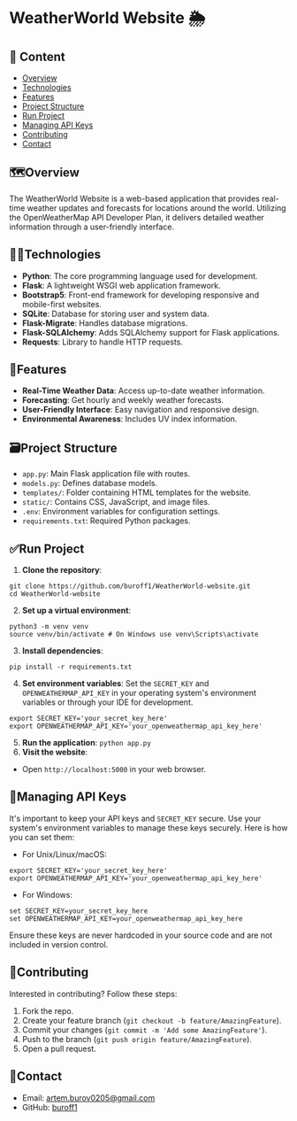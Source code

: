 # WeatherWorld Website 🌦️

## 📝 Content

- [Overview](#overview)
- [Technologies](#technologies)
- [Features](#features)
- [Project Structure](#%EF%B8%8Fproject-structure)
- [Run Project](#run-project)
- [Managing API Keys](#managing-api-keys)
- [Contributing](#contributing)
- [Contact](#contact)

## 🗺️Overview

The WeatherWorld Website is a web-based application that provides real-time weather updates and forecasts for locations around the world. Utilizing the OpenWeatherMap API Developer Plan, it delivers detailed weather information through a user-friendly interface.

## 👨‍💻Technologies

- **Python**: The core programming language used for development.
- **Flask**: A lightweight WSGI web application framework.
- **Bootstrap5**: Front-end framework for developing responsive and mobile-first websites.
- **SQLite**: Database for storing user and system data.
- **Flask-Migrate**: Handles database migrations.
- **Flask-SQLAlchemy**: Adds SQLAlchemy support for Flask applications.
- **Requests**: Library to handle HTTP requests.

## 👀Features

- **Real-Time Weather Data**: Access up-to-date weather information.
- **Forecasting**: Get hourly and weekly weather forecasts.
- **User-Friendly Interface**: Easy navigation and responsive design.
- **Environmental Awareness**: Includes UV index information.

## 🗃️Project Structure

- `app.py`: Main Flask application file with routes.
- `models.py`: Defines database models.
- `templates/`: Folder containing HTML templates for the website.
- `static/`: Contains CSS, JavaScript, and image files.
- `.env`: Environment variables for configuration settings.
- `requirements.txt`: Required Python packages.

## ✅Run Project

1. **Clone the repository**:
```
git clone https://github.com/buroff1/WeatherWorld-website.git
cd WeatherWorld-website
```
2. **Set up a virtual environment**:
```
python3 -m venv venv
source venv/bin/activate # On Windows use venv\Scripts\activate
```
3. **Install dependencies**:
```
pip install -r requirements.txt
```
4. **Set environment variables**:
Set the `SECRET_KEY` and `OPENWEATHERMAP_API_KEY` in your operating system's environment variables or through your IDE for development.
```
export SECRET_KEY='your_secret_key_here'
export OPENWEATHERMAP_API_KEY='your_openweathermap_api_key_here'
```
5. **Run the application**:
`python app.py`
6. **Visit the website**:
- Open `http://localhost:5000` in your web browser.

## 🔑Managing API Keys

It's important to keep your API keys and `SECRET_KEY` secure. Use your system's environment variables to manage these keys securely. Here is how you can set them:

- For Unix/Linux/macOS:
```
export SECRET_KEY='your_secret_key_here'
export OPENWEATHERMAP_API_KEY='your_openweathermap_api_key_here'
```
- For Windows:
```
set SECRET_KEY=your_secret_key_here
set OPENWEATHERMAP_API_KEY=your_openweathermap_api_key_here
```
Ensure these keys are never hardcoded in your source code and are not included in version control.

## 🤝Contributing

Interested in contributing? Follow these steps:

1. Fork the repo.
2. Create your feature branch (`git checkout -b feature/AmazingFeature`).
3. Commit your changes (`git commit -m 'Add some AmazingFeature'`).
4. Push to the branch (`git push origin feature/AmazingFeature`).
5. Open a pull request.

## 📧Contact

- Email: [artem.burov0205@gmail.com](mailto:artem.burov0205@gmail.com)
- GitHub: [buroff1](https://github.com/buroff1)

